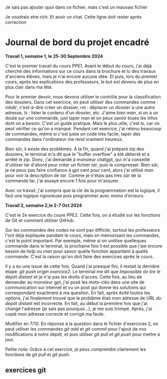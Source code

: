 Je sais pas ajouter quoi dans ce fichier, mais c'est un mauvais fichier

Je voudrais etre rich. Et avoir un chat.
Cette ligne doit rester après correction
# Journal de bord du projet encadré
__Travail 1, semaine 1, le 25-30 Septembre 2024__

C'est le premier travail du cours PPE1. 
Avant le début du cours, j'ai déjà cherché des informations sur ce cours dans la brochure 
et lu des travaux d'anciens élèves, mais je n'ai encore aucune idée.
Et puis, lors du premier cours, après les explications des professeurs, 
le but est devenu de plus en plus clair dans ma tête. 

Pour le premier devoir, 
nous devons utiliser le contrôle pour la classification des dossiers.
Dans cet exercice, on peut utiliser des commandes comme : _mkdir_, c'est-à-dire créer un dossier, 
_rm_ : déplacer un dossier à une autre adresse, _ls_ : lister le contenu d'un dossier, etc. 
J'aime bien _man_, si on a un doute sur une commande, just taper man et on peux savoir toues les infos dont on a besoin. 
C'est un guide pratique.
Mais le plus utile, c'est _ls_, car on peut vérifier ce qu'on a manqué.
Pendant cet exercice, j'ai retenu beaucoup de commandes, 
même si c'est juste un code très facile,
taper des commandes dans l'ordinateur me rend vraiment heureux.

Bien sûr, il existe des problèmes. 
À la fin, 
quand j'ai préparé zip des dossiers, 
le terminal m'a dit que le "buffer overflow" a été détecté et a arrêté le zip.
Donc, j'ai demandé à monsieur chatgpt, 
qui m'a conseillé d'utiliser tar d'abord pour créer un fichier _tar_, puis le compresser.
Bien sûr, je ne peux pas faire confiance à gpt cent pour cent, 
alors j'ai utilisé _man_ pour voir la description de _tar_. 
Comme je n'étais pas très sûr de la commande tar, j'ai essayé encore 1 fois pour m'assurer. 

Avec ce travail, j'ai compris que la clé de la programmation est la logique,
il faut une logique rigoureuse puis programmer avec moins d'erreurs.

__Travail 2, semaine 2,le 2-7 Oct 2024__

C'est le 2e exercice du coure PPE2.
Cette fois, on a étudié sur les fonctions de Git et comment utiliser GitHub.

Sur les commandes des codes ne sont pas difficile, surtout les professeurs l'ont déjà expliquée pandant le cours,
mais en mémorisant les commandes, c'est le point important. Par exemple, même si on untilise quelleques commande dans le terminal,
la prochaine fois il est possible que j'aie encore besoin de _help_ ou _man_ pour savoir quelle fonction appartient à quelle commande.
C'est la raison qu'on doit faire des exercices après le cours.

Il y a eu une issue de cette fois. Quand j'ai presque fini, il restait la dernière étape: _git push origin exercice2_. Le terminal me dit que _Impossible de lire le dépôt distant_ et je n'ai pas les droits d'acces.
Cette fois, au lieu de demander au monsieur gpt, j'ai posé les mots-clés dans une site de communication sur internet et vu un post qui donne les solutions qui correspondant exactment à ma question. En fait, après évité toutes les options, j'ai finalement trouvé que le problème était mon adresse de _URL du dépôt distant_ est incorrecte. En fait, au début la première fois que j'ai changé l'adresse (je sais pas pourquoi...), je me suis trompé. Après, j'ai copié mon adresse correcte et corrigé ma faute.

Modifier en 7/10. En réponse à la question dans le fichier d'exercices 2, on peut utiliser les commandes _git add_ et _git commit_ pour l'ajout de nos modifications à notre dépôt, et puis utiliser _git pull_ et _git push_ pour mettre à jour.

Petite note: Grâce à cet exercice, je peux comprendre clairement les fonctions de _git pull_ et _git push_.
## exercices git
